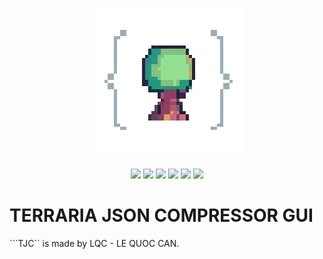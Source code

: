 
<p align=center>
  <img src="https://github.com/LQCpaka/terraria-json-compressor-gui/blob/main/frontend/public/images/terria-icon-logo.png"/>
<p>
    
<p align="center">

  <img src="https://img.shields.io/github/license/LQCpaka/terraria-json-compressor-gui">
  <img src="https://img.shields.io/badge/JSON-Converter-blue">
  <img src="https://img.shields.io/badge/Vietnam-⭐_Vietnamese-red">
  <img src="https://img.shields.io/badge/Languuage-Golang-blue">
  <img src="https://img.shields.io/badge/Application-GUI-blue">
  <img src="https://img.shields.io/badge/Terraria-JSON-red">

</p>

# TERRARIA JSON COMPRESSOR GUI

```TJC`` is made by LQC - LE QUOC CAN.
